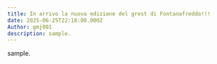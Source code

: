 ```yaml
---
title: In arrivo la nuova edizione del grest di Fontanafredda!!!
date: 2025-06-25T22:18:00.000Z
Author: gmj001
description: sample.
---
```

sample.